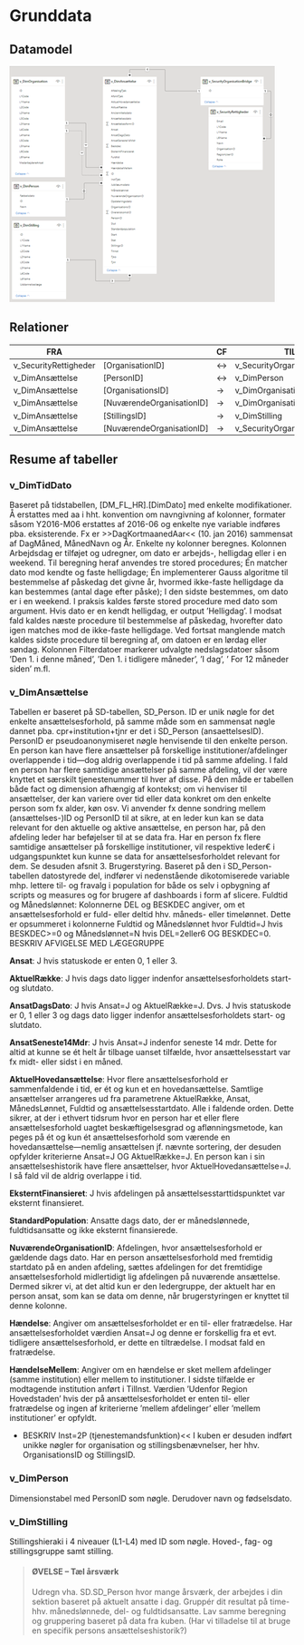 # Grunddata

## Datamodel
![Power BI-model, grunddata](https://raw.githubusercontent.com/DataOgDigitalisering/dokumentation/master/Images/cube_model_basis.png)

## Relationer

|     FRA                         |                                  |      CF      |     TIL                             |             |     KARDINALITET    |     AKTIV    |
|---------------------------------|----------------------------------|--------------|-------------------------------------|-------------|---------------------|--------------|
|     v_SecurityRettigheder       |     [OrganisationID]             |     ↔        |     v_SecurityOrganisationBridge    |     [ID]    |     *:1             |     J        |
|     v_DimAnsættelse             |     [PersonID]                   |     ↔        |     v_DimPerson                     |     [ID]    |     *:1             |     J        |
|     v_DimAnsættelse             |     [OrganisationsID]            |     →        |     v_DimOrganisation               |     [ID]    |     *:1             |     J        |
|     v_DimAnsættelse             |     [NuværendeOrganisationID]    |     →        |     v_DimOrganisation               |     [ID]    |     *:1             |     N        |
|     v_DimAnsættelse             |     [StillingsID]                |     →        |     v_DimStilling                   |     [ID]    |     *:1             |     J        |
|     v_DimAnsættelse             |     [NuværendeOrganisationID]    |     →        |     v_SecurityOrganisationBridge    |     [ID]    |     *:1             |     J        |


## Resume af tabeller

### v_DimTidDato
Baseret på tidstabellen, [DM_FL_HR].[DimDato] med enkelte modifikationer. Å erstattes med aa i hht. konvention om navngivning af kolonner, formater såsom Y2016-M06 erstattes af 2016-06 og enkelte nye variable indføres pba. eksisterende. Fx er >>DagKortmaanedAar<< (10. jan 2016) sammensat af DagMåned, MånedNavn og År. 
Enkelte ny kolonner beregnes. Kolonnen Arbejdsdag er tilføjet og udregner, om dato er arbejds-, helligdag eller i en weekend. Til beregning heraf anvendes tre stored procedures; Én matcher dato mod kendte og faste helligdage; Én implementerer Gauss algoritme til bestemmelse af påskedag det givne år, hvormed ikke-faste helligdage da kan bestemmes (antal dage efter påske); I den sidste bestemmes, om dato er i en weekend. I praksis kaldes første stored procedure med dato som argument. Hvis dato er en kendt helligdag, er output ’Helligdag’. I modsat fald kaldes næste procedure til bestemmelse af påskedag, hvorefter dato igen matches mod de ikke-faste helligdage. Ved fortsat manglende match kaldes sidste procedure til beregning af, om datoen er en lørdag eller søndag.
Kolonnen Filterdatoer markerer udvalgte nedslagsdatoer såsom ’Den 1. i denne måned’, ’Den 1. i tidligere måneder’, ’I dag’, ’ For 12 måneder siden’ m.fl.  

### v_DimAnsættelse
Tabellen er baseret på SD-tabellen, SD_Person. ID er unik nøgle for det enkelte ansættelsesforhold, på samme måde som en sammensat nøgle dannet pba. cpr+institution+tjnr er det i SD_Person (ansaettelsesID). PersonID er pseudoanonymiseret nøgle henvisende til den enkelte person. En person kan have flere ansættelser på forskellige institutioner/afdelinger overlappende i tid—dog aldrig overlappende i tid på samme afdeling. I fald en person har flere samtidige ansættelser på samme afdeling, vil der være knyttet et særskilt tjenestenummer til hver af disse.
På den måde er tabellen både fact og dimension afhængig af kontekst; om vi henviser til ansættelser, der kan variere over tid eller data konkret om den enkelte person som fx alder, køn osv. Vi anvender fx denne sondring mellem (ansættelses-)ID og PersonID til at sikre, at en leder kun kan se data relevant for den aktuelle og aktive ansættelse, en person har, på den afdeling leder har beføjelser til at se data fra. Har en person fx flere samtidige ansættelser på forskellige institutioner, vil respektive leder€ i udgangspunktet kun kunne se data for ansættelsesforholdet relevant for dem. Se desuden afsnit 3.  Brugerstyring.
Baseret på den i SD_Person-tabellen datostyrede del, indfører vi nedenstående dikotomiserede variable mhp. lettere til- og fravalg i population for både os selv i opbygning af scripts og measures og for brugere af dashboards i form af slicere.
Fuldtid og Månedslønnet: Kolonnerne DEL og BESKDEC angiver, om et ansættelsesforhold er fuld- eller deltid hhv. måneds- eller timelønnet. Dette er opsummeret i kolonnerne Fuldtid og Månedslønnet hvor Fuldtid=J hvis BESKDEC>=0 og Månedslønnet=N hvis DEL=2eller6 OG BESKDEC=0.
BESKRIV AFVIGELSE MED LÆGEGRUPPE

**Ansat**: J hvis statuskode er enten 0, 1 eller 3.

**AktuelRække**: J hvis dags dato ligger indenfor ansættelsesforholdets start- og slutdato.

**AnsatDagsDato**: J hvis Ansat=J og AktuelRække=J. Dvs. J hvis statuskode er 0, 1 eller 3 og dags dato ligger indenfor ansættelsesforholdets start- og slutdato.

**AnsatSeneste14Mdr**: J hvis Ansat=J indenfor seneste 14 mdr. Dette for altid at kunne se ét helt år tilbage uanset tilfælde, hvor ansættelsesstart var fx midt- eller sidst i en måned.

**AktuelHovedansættelse**: Hvor flere ansættelsesforhold er sammenfaldende i tid, er ét og kun et en hovedansættelse.
Samtlige ansættelser arrangeres ud fra parametrene AktuelRække, Ansat, MånedsLønnet, Fuldtid og ansættelsesstartdato. Alle i faldende orden. Dette sikrer, at der i ethvert tidsrum hvor en person har et eller flere ansættelsesforhold uagtet beskæftigelsesgrad og aflønningsmetode, kan peges på ét og kun ét ansættelsesforhold som værende en hovedansættelse—nemlig ansættelsen jf. nævnte sortering, der desuden opfylder kriterierne Ansat=J OG AktuelRække=J.
En person kan i sin ansættelseshistorik have flere ansættelser, hvor AktuelHovedansættelse=J. I så fald vil de aldrig overlappe i tid.

**EksterntFinansieret**: J hvis afdelingen på ansættelsesstarttidspunktet var eksternt finansieret.  

**StandardPopulation**: Ansatte dags dato, der er månedslønnede, fuldtidsansatte og ikke eksternt finansierede.
 
**NuværendeOrganisationID**: Afdelingen, hvor ansættelsesforhold er gældende dags dato. Har en person ansættelsesforhold med fremtidig startdato på en anden afdeling, sættes afdelingen for det fremtidige ansættelsesforhold midlertidigt lig afdelingen på nuværende ansættelse.
Dermed sikrer vi, at det altid kun er den ledergruppe, der aktuelt har en person ansat, som kan se data om denne, når brugerstyringen er knyttet til denne kolonne.

**Hændelse**: Angiver om ansættelsesforholdet er en til- eller fratrædelse. Har ansættelsesforholdet værdien Ansat=J og denne er forskellig fra et evt. tidligere ansættelsesforhold, er dette en tiltrædelse. I modsat fald en fratrædelse.

**HændelseMellem**: Angiver om en hændelse er sket mellem afdelinger (samme institution) eller mellem to institutioner. I sidste tilfælde er modtagende institution anført i TilInst. Værdien ’Udenfor Region Hovedstaden’ hvis der på ansættelsesforholdet er enten til- eller fratrædelse og ingen af kriterierne ’mellem afdelinger’ eller ’mellem institutioner’ er opfyldt.
- BESKRIV Inst=2P (tjenestemandsfunktion)<<
I kuben er desuden indført unikke nøgler for organisation og stillingsbenævnelser, her hhv. OrganisationsID og StillingsID. 


### v_DimPerson
Dimensionstabel med PersonID som nøgle. Derudover navn og fødselsdato.

### v_DimStilling
Stillingshieraki i 4 niveauer (L1-L4) med ID som nøgle. Hoved-, fag- og stillingsgruppe samt stilling.





> #### ØVELSE – Tæl årsværk
> Udregn vha. SD.SD_Person hvor mange årsværk, der arbejdes i din sektion baseret på aktuelt ansatte i dag. 
> Gruppér dit resultat på time- hhv. månedslønnede, del- og fuldtidsansatte.
> Lav samme beregning og gruppering baseret på data fra kuben.
> (Har vi tilladelse til at bruge en specifik persons ansættelseshistorik?)	 


